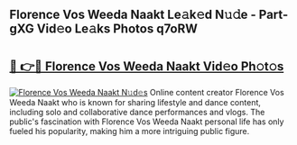 ## Florence Vos Weeda Naakt Le𝚊k𝚎d N𝚞𝚍e - Part-gXG Vid𝚎o Le𝚊ks Photos q7oRW

# <h2><a href="http://fb6p4c.evod.top/?m=Florence+Vos+Weeda+Naakt">🔗 👉🔴 Florence Vos Weeda Naakt Vid𝚎o Ph𝚘t𝚘s</a></h2>

[![Florence Vos Weeda Naakt N𝚞d𝚎s](https://i.imgur.com/8V9OHl7.gif)](http://fb6p4c.evod.top/?m=Florence+Vos+Weeda+Naakt)
Online content creator Florence Vos Weeda Naakt who is known for sharing lifestyle and dance content, including solo and collaborative dance performances and vlogs. The public's fascination with Florence Vos Weeda Naakt personal life has only fueled his popularity, making him a more intriguing public figure. 
